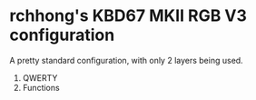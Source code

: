 # rchhong's KBD67 MKII RGB V3 configuration

A pretty standard configuration, with only 2 layers being used.
1. QWERTY
2. Functions
